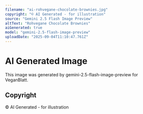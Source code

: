 ```yaml
---
filename: "ai-rohvegane-chocolate-brownies.jpg"
copyright: "© AI Generated - for illustration"
source: "Gemini 2.5 Flash Image Preview"
altText: "Rohvegane Chocolate Brownies"
aiGenerated: true
model: "gemini-2.5-flash-image-preview"
uploadDate: "2025-09-04T11:10:47.761Z"
---
```


# AI Generated Image

This image was generated by gemini-2.5-flash-image-preview for VeganBlatt.

## Copyright
© AI Generated - for illustration
